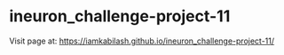 # ineuron_challenge-project-11

Visit page at: https://iamkabilash.github.io/ineuron_challenge-project-11/